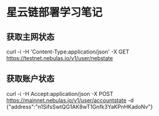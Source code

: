 # 星云链部署学习笔记

## 获取主网状态
curl -i -H 'Content-Type:application/json' -X GET https://testnet.nebulas.io/v1/user/nebstate

## 获取账户状态
curl -i -H Accept:application/json -X POST https://mainnet.nebulas.io/v1/user/accountstate -d {\"address\":\"n1SifsSwtQG1AK8wT1Gnfk3YaKPnHKadoNv\"}